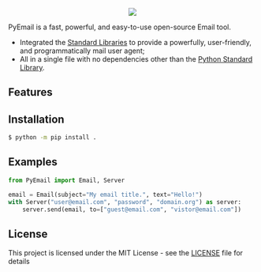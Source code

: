<p align="center">
  <img src="https://user-images.githubusercontent.com/76184559/108545275-99ce1900-72b5-11eb-913f-baa768335c07.png"/>
</p>

PyEmail is a fast, powerful, and easy-to-use open-source Email tool.

* Integrated the [Standard Libraries](https://docs.python.org/3/library/) to provide a powerfully, user-friendly, and programmatically mail user agent;
* All in a single file with no dependencies other than the [Python Standard Library](https://docs.python.org/3/library/).

## Features


## Installation
```bash
$ python -m pip install .
```

## Examples
```python
from PyEmail import Email, Server

email = Email(subject="My email title.", text="Hello!")
with Server("user@email.com", "password", "domain.org") as server:
    server.send(email, to=["guest@email.com", "vistor@email.com"])
```

## License
This project is licensed under the MIT License - see the [LICENSE](https://github.com/SFL09/PyEmail/blob/main/LICENSE) file for details
